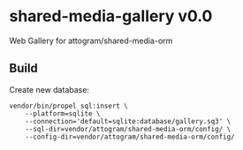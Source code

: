 # shared-media-gallery v0.0

Web Gallery for attogram/shared-media-orm

## Build

Create new database:
~~~
vendor/bin/propel sql:insert \
    --platform=sqlite \
    --connection='default=sqlite:database/gallery.sq3' \
    --sql-dir=vendor/attogram/shared-media-orm/config/ \
    --config-dir=vendor/attogram/shared-media-orm/config/
~~~
